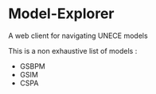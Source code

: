 # Model-Explorer
A web client for navigating UNECE models

This is a non exhaustive list of models :

 * GSBPM
 * GSIM
 * CSPA
